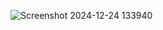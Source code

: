 ![Screenshot 2024-12-24 133940](https://github.com/user-attachments/assets/abafcdc5-b799-424b-b088-d79c3040ea1f)
